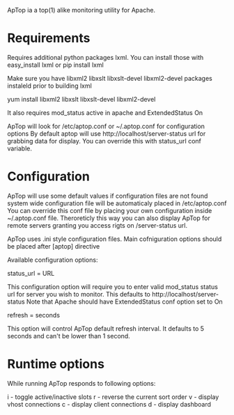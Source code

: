 ApTop ia a top(1) alike monitoring utility for Apache.

Requirements
============

Requires additional python packages lxml.
You can install those with easy_install lxml or pip install lxml

Make sure you have libxml2 libxslt libxslt-devel libxml2-devel packages instaleld
prior to building lxml

yum install libxml2 libxslt libxslt-devel libxml2-devel

It also requires mod_status active in apache and ExtendedStatus On

ApTop will look for /etc/aptop.conf or ~/.aptop.conf for configuration options
By default aptop will use http://localhost/server-status url for grabbing 
data for display. You can override this with status_url conf variable.

Configuration
=============

ApTop will use some default values if configuration files are not found
system wide configuration file will be automaticaly placed in /etc/aptop.conf
You can override this conf file by placing your own configuration inside
~/.aptop.conf file. Theroreticly this way you can also display ApTop for remote
servers granting you access rigts on /server-status url.

ApTop uses .ini style configuration files. Main cofniguration options should be
placed after [aptop] directive

Available configuration options:

status_url = URL

This configuration option will require you to enter valid mod_status status url
for server you wish to monitor.
This defaults to http://localhost/server-status
Note that Apache should have ExtendedStatus conf option set to On

refresh = seconds

This option will control ApTop default refresh interval. It defaults 
to 5 seconds and can't be lower than 1 second. 

Runtime options
===============

While running ApTop responds to following options:

i - toggle active/inactive slots
r - reverse the current sort order
v - display vhost connections
c - display client connections
d - display dashboard
